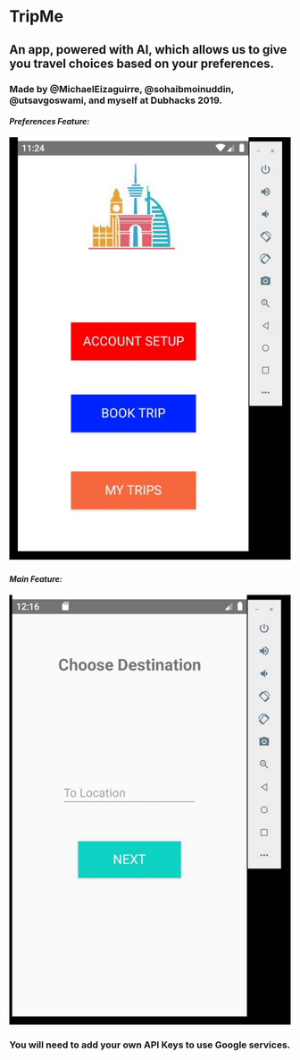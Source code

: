# TripMe
## An app, powered with AI, which allows us to give you travel choices based on your preferences.
### Made by @MichaelEizaguirre, @sohaibmoinuddin, @utsavgoswami, and myself at Dubhacks 2019.

#### *Preferences Feature:*
##### ![Gif of preferences feature](appPrefGif.gif)

#### *Main Feature:*
##### ![Gif of main feature](appVidGif.gif)

### You will need to add your own API Keys to use Google services.

